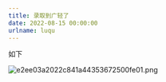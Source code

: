 ```yaml
---
title: 录取到广轻了
date: 2022-08-15 00:00:00
urlname: luqu
---
```

如下

![e2ee03a2022c841a44353672500fe01.png](https://s2.loli.net/2022/08/15/cdw19I2a3NWBh6l.png)
